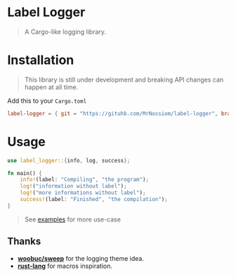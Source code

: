 # Label Logger

> A Cargo-like logging library.

# Installation

> This library is still under development and breaking API changes can happen at all time.

Add this to your `Cargo.toml`

```toml
label-logger = { git = "https://gituhb.com/MrNossiom/label-logger", branch = "main" }
```

# Usage

```rust
use label_logger::{info, log, success};

fn main() {
    info!(label: "Compiling", "the program");
    log!("information without label");
    log!("more informations without label");
    success!(label: "Finished", "the compilation");
}
```

> See [examples](https://github.com/MrNossiom/label-logger/tree/main/examples) for more use-case

## Thanks

-   **[woobuc/sweep](https://github.com/woobuc/sweep)** for the logging theme idea.
-   **[rust-lang](https://github.com/rust-lang/log)** for macros inspiration.
